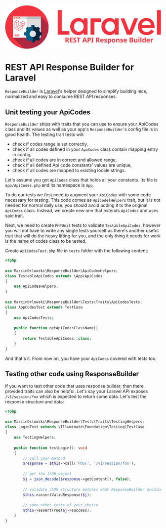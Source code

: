 ![REST API Response Builder for Laravel](img/logo.png)

# REST API Response Builder for Laravel #

 `ResponseBuilder` is [Laravel](https://laravel.com/)'s helper designed to simplify building
 nice, normalized and easy to consume REST API responses.

## Unit testing your ApiCodes ##

 `ResponseBuilder` ships with traits that you can use to ensure your ApiCodes class and its values
 as well as your app's `ResponseBuilder`'s config file is in good health. The testing trait 
 tests will:
 
  * check if codes range is set correctly,
  * check if all codes defined in your `ApiCodes` class contain mapping entry in config,
  * check if all codes are in correct and allowed range,
  * check if all defined Api code constants' values are unique,
  * check if all codes are mapped to existing locale strings.
  
 Let's assume you got `ApiCodes` class that holds all your constants. Its file is `app/ApiCodes.php`
 and its namespace is `App`. 

 To do our tests we first need to augment your `ApiCodes` with some code necessary for testing. This
 code comes as `ApiCodesHelpers` trait, but it is not needed for normal daily use, you should avoid
 adding it to the original `ApiCodes` class. Instead, we create new one that extends `ApiCodes` and
 uses said trait.

 Next, we need to create `PHPUnit` tests to validate `TestableApiCodes`, however you will not have
 to write any single tests yourself as there's another useful trait that will do the heavy lifting
 for you, and the only thing it needs for work is the name of codes class to be tested. 
  
 Create `ApiCodesTest.php` file in `tests` folder with the following content:
 
```php
<?php

use MarcinOrlowski\ResponseBuilder\ApiCodesHelpers;
class TestableApiCodes extends \App\ApiCodes
{
    use ApiCodesHelpers;
}

use MarcinOrlowski\ResponseBuilder\Tests\Traits\ApiCodesTests;
class AppCodesTest extends TestCase
{
    use ApiCodesTests;

    public function getApiCodesClassName() 
    {
        return TestableApiCodes::class;
    }
}
```

 And that's it. From now on, you have your `ApiCodes` covered with tests too.


## Testing other code using ResponseBuilder ##

 If you want to test other code that uses response builder, then there provided traits can also be 
 helpful. Let's say your Laravel API exposes `/v1/session/foo` which is expected to return some
 data. Let's test the response structure and data:
 
```php
<?php

use MarcinOrlowski\ResponseBuilder\Tests\Traits\TestingHelpers;
class LoginTest extends \Illuminate\Foundation\Testing\TestCase
{
    use TestingHelpers;
    
    public function testLogin(): void
    {
        // call your method
        $response = $this->call('POST', '/v1/session/foo');
        
        // get the JSON object
        $j = json_decode($response->getContent(), false);
        
        // validate JSON structure matches what ResponseBuilder produced
        $this->assertValidResponse($j);
        
        // some other tests of your choice
        $this->assertTrue($j->success);
    }
}
```
